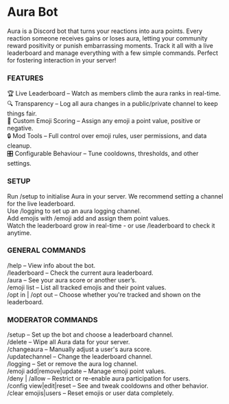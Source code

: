 # Aura Bot

Aura is a Discord bot that turns your reactions into aura points. Every reaction someone receives gains or loses aura, letting your community reward positivity or punish embarrassing moments. Track it all with a live leaderboard and manage everything with a few simple commands. Perfect for fostering interaction in your server!

### FEATURES
🏆 Live Leaderboard – Watch as members climb the aura ranks in real-time.  
🔍 Transparency – Log all aura changes in a public/private channel to keep things fair.  
🎯 Custom Emoji Scoring – Assign any emoji a point value, positive or negative.  
🔒 Mod Tools – Full control over emoji rules, user permissions, and data cleanup.  
🎛️ Configurable Behaviour – Tune cooldowns, thresholds, and other settings.  

### SETUP
Run /setup to initialise Aura in your server. We recommend setting a channel for the live leaderboard.  
Use /logging to set up an aura logging channel.  
Add emojis with /emoji add and assign them point values.  
Watch the leaderboard grow in real-time - or use /leaderboard to check it anytime.  

### GENERAL COMMANDS
/help – View info about the bot.  
/leaderboard – Check the current aura leaderboard.  
/aura – See your aura score or another user’s.  
/emoji list – List all tracked emojis and their point values.  
/opt in | /opt out – Choose whether you're tracked and shown on the leaderboard.  

### MODERATOR COMMANDS
/setup – Set up the bot and choose a leaderboard channel.  
/delete – Wipe all Aura data for your server.  
/changeaura – Manually adjust a user's aura score.  
/updatechannel – Change the leaderboard channel.  
/logging – Set or remove the aura log channel.  
/emoji add|remove|update – Manage emoji point values.  
/deny | /allow – Restrict or re-enable aura participation for users.  
/config view|edit|reset – See and tweak cooldowns and other behavior.  
/clear emojis|users – Reset emojis or user data completely.  
